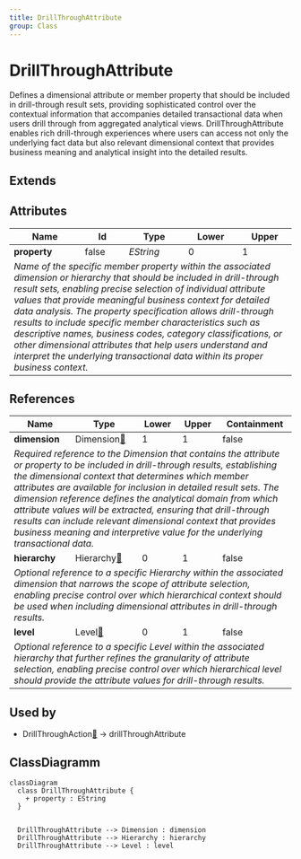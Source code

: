 ```yaml
---
title: DrillThroughAttribute
group: Class
---
```


# DrillThroughAttribute<a name="class-drillthroughattribute"></a>

Defines a dimensional attribute or member property that should be included in drill-through result sets, providing sophisticated control over the contextual information that accompanies detailed transactional data when users drill through from aggregated analytical views. DrillThroughAttribute enables rich drill-through experiences where users can access not only the underlying fact data but also relevant dimensional context that provides business meaning and analytical insight into the detailed results.
## Extends

## Attributes

<table>
  <thead>
    <tr>
      <th>Name</th>
      <th>Id</th>
      <th>Type</th>
      <th>Lower</th>
      <th>Upper</th>
    </tr>
  </thead>
  <tbody>
    <tr>
      <td><strong>property</strong></td>
      <td>false</td>
      <td><em>EString</em></td>
      <td>0</td>
      <td>1</td>
    </tr>
    <tr>
      <td colspan="5"><em>Name of the specific member property within the associated dimension or hierarchy that should be included in drill-through result sets, enabling precise selection of individual attribute values that provide meaningful business context for detailed data analysis. The property specification allows drill-through results to include specific member characteristics such as descriptive names, business codes, category classifications, or other dimensional attributes that help users understand and interpret the underlying transactional data within its proper business context.</em></td>
    </tr>
  </tbody>
</table>

## References

<table>
  <thead>
    <tr>
      <th>Name</th>
      <th>Type</th>
      <th>Lower</th>
      <th>Upper</th>
      <th>Containment</th>
    </tr>
  </thead>
  <tbody>
    <tr>
      <td><strong>dimension</strong></td>
      <td>Dimension<a href="./class-Dimension">🔗</a></td>
      <td>1</td>
      <td>1</td>
      <td>false</td>
    </tr>
    <tr>
      <td colspan="5"><em>Required reference to the Dimension that contains the attribute or property to be included in drill-through results, establishing the dimensional context that determines which member attributes are available for inclusion in detailed result sets. The dimension reference defines the analytical domain from which attribute values will be extracted, ensuring that drill-through results can include relevant dimensional context that provides business meaning and interpretive value for the underlying transactional data.</em></td>
    </tr>
    <tr>
      <td><strong>hierarchy</strong></td>
      <td>Hierarchy<a href="./class-Hierarchy">🔗</a></td>
      <td>0</td>
      <td>1</td>
      <td>false</td>
    </tr>
    <tr>
      <td colspan="5"><em>Optional reference to a specific Hierarchy within the associated dimension that narrows the scope of attribute selection, enabling precise control over which hierarchical context should be used when including dimensional attributes in drill-through results.</em></td>
    </tr>
    <tr>
      <td><strong>level</strong></td>
      <td>Level<a href="./class-Level">🔗</a></td>
      <td>0</td>
      <td>1</td>
      <td>false</td>
    </tr>
    <tr>
      <td colspan="5"><em>Optional reference to a specific Level within the associated hierarchy that further refines the granularity of attribute selection, enabling precise control over which hierarchical level should provide the attribute values for drill-through results.</em></td>
    </tr>
  </tbody>
</table>



## Used by

- DrillThroughAction[🔗](./class-DrillThroughAction) → drillThroughAttribute

## ClassDiagramm

```mermaid
classDiagram
  class DrillThroughAttribute {
    + property : EString
  }


  DrillThroughAttribute --> Dimension : dimension
  DrillThroughAttribute --> Hierarchy : hierarchy
  DrillThroughAttribute --> Level : level

```
